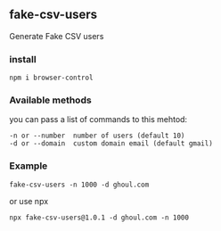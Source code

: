 ## fake-csv-users

Generate Fake CSV users

### install 

```
npm i browser-control
```

### Available methods
you can pass a list of commands to this mehtod:

```
-n or --number  number of users (default 10)
-d or --domain  custom domain email (default gmail)
```

### Example

```
fake-csv-users -n 1000 -d ghoul.com
```

or use npx

```
npx fake-csv-users@1.0.1 -d ghoul.com -n 1000
